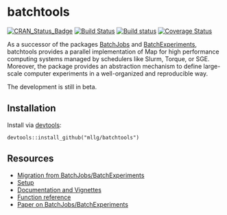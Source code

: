 # batchtools

[![CRAN_Status_Badge](http://www.r-pkg.org/badges/version/batchtools)](http://cran.r-project.org/package=batchtools)
[![Build Status](https://travis-ci.org/mllg/batchtools.svg?branch=master)](https://travis-ci.org/mllg/batchtools)
[![Build status](https://ci.appveyor.com/api/projects/status/ypp14tiiqfhnv92k?svg=true)](https://ci.appveyor.com/project/mllg/batchtools/branch/master)
[![Coverage Status](https://img.shields.io/coveralls/mllg/batchtools.svg)](https://coveralls.io/r/mllg/batchtools?branch=master)

As a successor of the packages [BatchJobs](https://github.com/tudo-r/BatchJobs) and [BatchExperiments](https://github.com/tudo-r/Batchexperiments), batchtools provides a parallel implementation of Map for high performance computing systems managed by schedulers like Slurm, Torque, or SGE.
Moreover, the package provides an abstraction mechanism to define large-scale computer experiments in a well-organized and reproducible way.

The development is still in beta.

## Installation
Install via [devtools](http://cran.r-project.org/package=devtools):
```{R}
devtools::install_github("mllg/batchtools")
```

## Resources
* [Migration from BatchJobs/BatchExperiments](https://github.com/mllg/batchtools/wiki/Migration)
* [Setup](https://mllg.github.io/batchtools/vignettes/Setup)
* [Documentation and Vignettes](https://mllg.github.io/batchtools/)
* [Function reference](https://mllg.github.io/batchtools/reference)
* [Paper on BatchJobs/BatchExperiments](http://www.jstatsoft.org/v64/i11)
